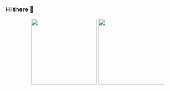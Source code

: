 ### Hi there 👋

<div align="center">
  <a href="https://github.com/joaopedrocyrino">
  <img height="180em" src="https://github-readme-stats.vercel.app/api?username=joaopedrocyrino&show_icons=true&theme=dark&include_all_commits=true&count_private=true"/>
  <img height="180em" src="https://github-readme-stats.vercel.app/api/top-langs/?username=joaopedrocyrino&layout=compact&langs_count=7&theme=dark"/>
</div>

<!--
**joaopedrocyrino/joaopedrocyrino** is a ✨ _special_ ✨ repository because its `README.md` (this file) appears on your GitHub profile.

Here are some ideas to get you started:

- 🔭 I’m currently working on ...
- 🌱 I’m currently learning ...
- 👯 I’m looking to collaborate on ...
- 🤔 I’m looking for help with ...
- 💬 Ask me about ...
- 📫 How to reach me: ...
- 😄 Pronouns: ...
- ⚡ Fun fact: ...
-->
